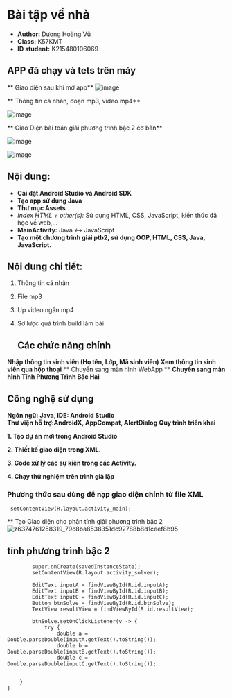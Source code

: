 # Bài tập về nhà

- **Author:** Dương Hoàng Vũ
- **Class:** K57KMT
- **ID student:** K215480106069
 
    
## APP đã chạy và tets trên máy 
** Giao diện sau khi mở app**
![image](https://github.com/user-attachments/assets/ea56d3d1-1322-4ffc-b49c-89114ba3c002)


** Thông tin cá nhân, đoạn mp3, video mp4**

![image](https://github.com/user-attachments/assets/007794bc-c44a-4b20-9087-a428f26e4f30)

** Giao Diện bài toán giải phương trình bậc 2 cơ bản**

![image](https://github.com/user-attachments/assets/889a818f-0d76-4f07-84e2-afd046c00830)

 ![image](https://github.com/user-attachments/assets/9b6e3bf5-5a3c-4f0f-a445-a6e0ec59ce33)

## Nội dung:

-  **Cài đặt Android Studio và Android SDK**
-  **Tạo app sử dụng Java**
-  **Thư mục Assets**
  -  *Index HTML + other(s):* Sử dụng HTML, CSS, JavaScript, kiến thức đã học về web,...
-  **MainActivity:** Java ↔ JavaScript
-  **Tạo một chương trình giải ptb2, sử dụng OOP, HTML, CSS, Java, JavaScript.**

## Nội dung chi tiết:

1. Thông tin cá nhân
2.  File mp3
3.  Up video ngắn mp4
4. Sơ lược quá trình build làm bài

   ## Các chức năng chính
 **Nhập thông tin sinh viên (Họ tên, Lớp, Mã sinh viên)**
 **Xem thông tin sinh viên qua hộp thoại**
  ** Chuyển sang màn hình WebApp  **
 **Chuyển sang màn hình Tính Phương Trình Bậc Hai**
##  Công nghệ sử dụng
 **Ngôn ngữ: Java, IDE: Android Studio**  
 **Thư viện hỗ trợ:AndroidX,  AppCompat, AlertDialog** 
 **Quy trình triển khai** 
 
**1. Tạo dự án mới trong Android Studio** 

**2. Thiết kế giao diện trong XML.** 

**3. Code xử lý các sự kiện trong các Activity.** 

**4. Chạy thử nghiệm trên trình giả lập** 

###  Phương thức sau dùng để nạp giao diện chính từ file XML
` setContentView(R.layout.activity_main);`

** Tạo Giao diện cho phần tính giải phương trình bậc 2
![z6374761258319_79c8ba8538351dc92788b8d1ceef8b95](https://github.com/user-attachments/assets/8ee936c3-2f42-4ecb-8e1b-0cb282c5f71a)




## tính phương trình bậc 2
``` protected void onCreate(Bundle savedInstanceState) {
        super.onCreate(savedInstanceState);
        setContentView(R.layout.activity_solver);

        EditText inputA = findViewById(R.id.inputA);
        EditText inputB = findViewById(R.id.inputB);
        EditText inputC = findViewById(R.id.inputC);
        Button btnSolve = findViewById(R.id.btnSolve);
        TextView resultView = findViewById(R.id.resultView);

        btnSolve.setOnClickListener(v -> {
            try {
                double a = Double.parseDouble(inputA.getText().toString());
                double b = Double.parseDouble(inputB.getText().toString());
                double c = Double.parseDouble(inputC.getText().toString());

               
    }
}



    
